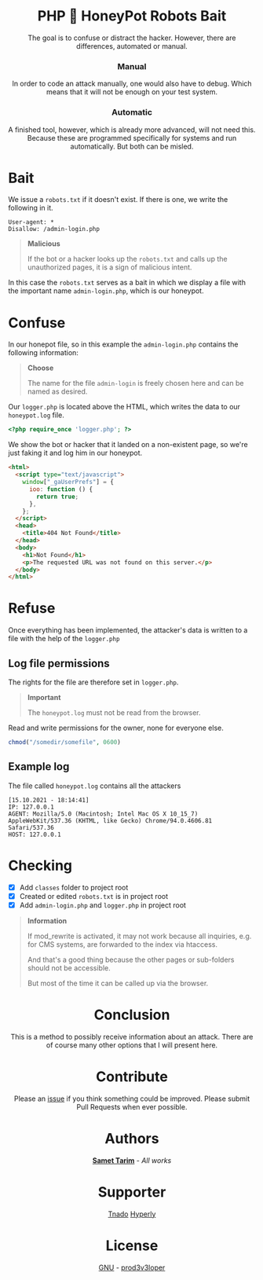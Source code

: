 <div align="center">

# PHP 🍯 HoneyPot Robots Bait

The goal is to confuse or distract the hacker.
However, there are differences, automated or manual.

### Manual

In order to code an attack manually, one would also have to debug. Which means that it will not be enough on your test system.

### Automatic

A finished tool, however, which is already more advanced, will not need this. Because these are programmed specifically for systems and run automatically. But both can be misled.

</div>

# Bait

We issue a `robots.txt` if it doesn't exist. If there is one, we write the following in it.

```
User-agent: *
Disallow: /admin-login.php
```

> **Malicious**
>
> If the bot or a hacker looks up the `robots.txt` and calls up the unauthorized pages, it is a sign of malicious intent.

In this case the `robots.txt` serves as a bait in which we display a file with the important name `admin-login.php`, which is our honeypot.

# Confuse

In our honepot file, so in this example the `admin-login.php` contains the following information:

> **Choose**
>
> The name for the file `admin-login` is freely chosen here and can be named as desired.

Our `logger.php` is located above the HTML, which writes the data to our `honeypot.log` file.

```php
<?php require_once 'logger.php'; ?>
```

We show the bot or hacker that it landed on a non-existent page, so we're just faking it and log him in our honeypot.

```html
<html>
  <script type="text/javascript">
    window["_gaUserPrefs"] = {
      ioo: function () {
        return true;
      },
    };
  </script>
  <head>
    <title>404 Not Found</title>
  </head>
  <body>
    <h1>Not Found</h1>
    <p>The requested URL was not found on this server.</p>
  </body>
</html>
```

# Refuse

Once everything has been implemented, the attacker's data is written to a file with the help of the `logger.php`

## Log file permissions

The rights for the file are therefore set in `logger.php`.

> **Important**
>
> The `honeypot.log` must not be read from the browser.

Read and write permissions for the owner, none for everyone else.

```php
chmod("/somedir/somefile", 0600)
```

## Example log

The file called `honeypot.log` contains all the attackers

```log
[15.10.2021 - 18:14:41]
IP: 127.0.0.1
AGENT: Mozilla/5.0 (Macintosh; Intel Mac OS X 10_15_7) AppleWebKit/537.36 (KHTML, like Gecko) Chrome/94.0.4606.81 Safari/537.36
HOST: 127.0.0.1
```

# Checking

- [x] Add `classes` folder to project root
- [x] Created or edited `robots.txt` is in project root
- [x] Add `admin-login.php` and `logger.php` in project root

> **Information**
>
> If mod_rewrite is activated, it may not work because all inquiries, e.g. for CMS systems, are forwarded to the index via htaccess.
>
> And that's a good thing because the other pages or sub-folders should not be accessible.
>
> But most of the time it can be called up via the browser.

<div align="center">

# Conclusion

This is a method to possibly receive information about an attack.
There are of course many other options that I will present here.

# Contribute

Please an [issue](https://github.com/prod3v3loper/php-honeypot-robots-bait/issues) if you
think something could be improved. Please submit Pull Requests when ever
possible.

# Authors

**[Samet Tarim](https://www.prod3v3loper.com)** - _All works_

# Supporter

[Tnado](https://www.tnado.com/blog/)
[Hyperly](https://www.hyperly.de)

# License

[GNU](https://github.com/prod3v3loper/php-honeypot-robots-bait/blob/master/LICENSE) - [prod3v3loper](https://www.tnado.com/author/prod3v3loper/)

</div>
